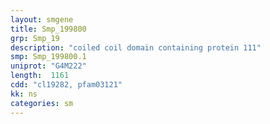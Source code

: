 ```yaml
---
layout: smgene
title: Smp_199800
grp: Smp_19
description: "coiled coil domain containing protein 111"
smp: Smp_199800.1
uniprot: "G4M222"
length:  1161
cdd: "cl19282, pfam03121"
kk: ns
categories: sm
---
```

